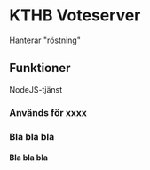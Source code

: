 # KTHB Voteserver
Hanterar "röstning"

## Funktioner
 NodeJS-tjänst
 
### Används för xxxx

### Bla bla bla

#### Bla bla bla
